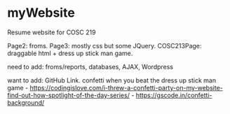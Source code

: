 # myWebsite

Resume website for COSC 219 

Page2: froms. 
Page3: mostly css but some JQuery. 
COSC213Page: draggable html + dress up stick man game. 

need to add: froms/reports, databases, AJAX, Wordpress


want to add:
GitHub Link.
confetti when you beat the dress up stick man game
    - https://codingislove.com/i-threw-a-confetti-party-on-my-website-find-out-how-spotlight-of-the-day-series/
    - https://gscode.in/confetti-background/

